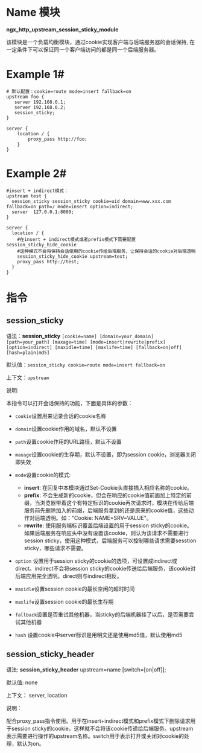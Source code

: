 # Name 模块
**ngx\_http\_upstream\_session\_sticky\_module**

该模块是一个负载均衡模块，通过cookie实现客户端与后端服务器的会话保持, 在一定条件下可以保证同一个客户端访问的都是同一个后端服务器。

# Example 1#

    # 默认配置：cookie=route mode=insert fallback=on
    upstream foo {
       server 192.168.0.1;
       server 192.168.0.2;
       session_sticky;
    }

    server {
        location / {
            proxy_pass http://foo;
        }
    }

# Example 2#

    #insert + indirect模式：
    upstream test {
      session_sticky session_sticky cookie=uid domain=www.xxx.com fallback=on path=/ mode=insert option=indirect;
      server  127.0.0.1:8080;
    }

    server {
      location / {
        #在insert + indirect模式或者prefix模式下需要配置session_sticky_hide_cookie
        #这种模式不会将保持会话使用的cookie传给后端服务，让保持会话的cookie对后端透明
        session_sticky_hide_cookie upstream=test;
        proxy_pass http://test;
      }
    }

# 指令 #

## session_sticky ##

语法：**session_sticky** `[cookie=name] [domain=your_domain] [path=your_path] [maxage=time] [mode=insert|rewrite|prefix] [option=indirect] [maxidle=time] [maxlife=time] [fallback=on|off] [hash=plain|md5]`

默认值：`session_sticky cookie=route mode=insert fallback=on`

上下文：`upstream`

说明:

本指令可以打开会话保持的功能，下面是具体的参数：

+ `cookie`设置用来记录会话的cookie名称
+ `domain`设置cookie作用的域名，默认不设置
+ `path`设置cookie作用的URL路径，默认不设置
+ `maxage`设置cookie的生存期，默认不设置，即为session cookie，浏览器关闭即失效
+ `mode`设置cookie的模式:
    - **insert**: 在回复中本模块通过Set-Cookie头直接插入相应名称的cookie。
    - **prefix**: 不会生成新的cookie，但会在响应的cookie值前面加上特定的前缀，当浏览器带着这个有特定标识的cookie再次请求时，模块在传给后端服务前先删除加入的前缀，后端服务拿到的还是原来的cookie值，这些动作对后端透明。如："Cookie: NAME=SRV~VALUE"。
    - **rewrite**: 使用服务端标识覆盖后端设置的用于session sticky的cookie。如果后端服务在响应头中没有设置该cookie，则认为该请求不需要进行session sticky，使用这种模式，后端服务可以控制哪些请求需要sesstion sticky，哪些请求不需要。

+ `option` 设置用于session sticky的cookie的选项，可设置成indirect或direct。indirect不会将session sticky的cookie传送给后端服务，该cookie对后端应用完全透明。direct则与indirect相反。
+ `maxidle`设置session cookie的最长空闲的超时时间
+ `maxlife`设置session cookie的最长生存期
+ `fallback`设置是否重试其他机器，当sticky的后端机器挂了以后，是否需要尝试其他机器
+ `hash` 设置cookie中server标识是用明文还是使用md5值，默认使用md5

## session\_sticky\_header ##

语法: **session\_sticky\_header** upstream=name [switch=[on|off]];

默认值: none

上下文： server, location

说明：

配合proxy_pass指令使用。用于在insert+indirect模式和prefix模式下删除请求用于session sticky的cookie，这样就不会将该cookie传递给后端服务。upstream表示需要进行操作的upstream名称。switch用于表示打开或关闭对cookie的处理，默认为on。
